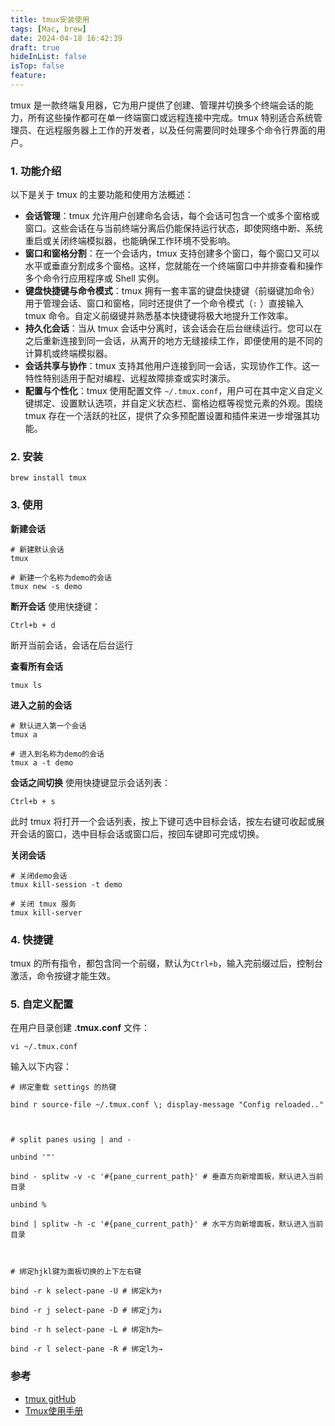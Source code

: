 ```yaml
---
title: tmux安装使用
tags: [Mac, brew]
date: 2024-04-18 16:42:39
draft: true
hideInList: false
isTop: false
feature: 
---
```


tmux 是一款终端复用器，它为用户提供了创建、管理并切换多个终端会话的能力，所有这些操作都可在单一终端窗口或远程连接中完成。tmux 特别适合系统管理员、在远程服务器上工作的开发者，以及任何需要同时处理多个命令行界面的用户。

<!--more-->

### 1. 功能介绍
以下是关于 tmux 的主要功能和使用方法概述：

- **会话管理**：tmux 允许用户创建命名会话，每个会话可包含一个或多个窗格或窗口。这些会话在与当前终端分离后仍能保持运行状态，即使网络中断、系统重启或关闭终端模拟器，也能确保工作环境不受影响。
- **窗口和窗格分割**：在一个会话内，tmux 支持创建多个窗口，每个窗口又可以水平或垂直分割成多个窗格。这样，您就能在一个终端窗口中并排查看和操作多个命令行应用程序或 Shell 实例。
- **键盘快捷键与命令模式**：tmux 拥有一套丰富的键盘快捷键（前缀键加命令）用于管理会话、窗口和窗格，同时还提供了一个命令模式（`:` ）直接输入 tmux 命令。自定义前缀键并熟悉基本快捷键将极大地提升工作效率。
- **持久化会话**：当从 tmux 会话中分离时，该会话会在后台继续运行。您可以在之后重新连接到同一会话，从离开的地方无缝接续工作，即便使用的是不同的计算机或终端模拟器。
- **会话共享与协作**：tmux 支持其他用户连接到同一会话，实现协作工作。这一特性特别适用于配对编程、远程故障排查或实时演示。
- **配置与个性化**：tmux 使用配置文件 `~/.tmux.conf`，用户可在其中定义自定义键绑定、设置默认选项，并自定义状态栏、窗格边框等视觉元素的外观。围绕 tmux 存在一个活跃的社区，提供了众多预配置设置和插件来进一步增强其功能。


### 2. 安装
```
brew install tmux
```

### 3. 使用
**新建会话**
```
# 新建默认会话
tmux

# 新建一个名称为demo的会话
tmux new -s demo
```

**断开会话**
使用快捷键：
```
Ctrl+b + d
```
断开当前会话，会话在后台运行

**查看所有会话**
```
tmux ls
```

**进入之前的会话**
```
# 默认进入第一个会话
tmux a

# 进入到名称为demo的会话
tmux a -t demo
```

**会话之间切换**
使用快捷键显示会话列表：
```
Ctrl+b + s
```
此时 tmux 将打开一个会话列表，按上下键可选中目标会话，按左右键可收起或展开会话的窗口，选中目标会话或窗口后，按回车键即可完成切换。

**关闭会话**
```
# 关闭demo会话
tmux kill-session -t demo

# 关闭 tmux 服务
tmux kill-server
```


### 4. 快捷键
tmux 的所有指令，都包含同一个前缀，默认为`Ctrl+b`，输入完前缀过后，控制台激活，命令按键才能生效。


### 5. 自定义配置
在用户目录创建 **.tmux.conf** 文件：
```
vi ~/.tmux.conf
```

输入以下内容：
```
# 绑定重载 settings 的热键

bind r source-file ~/.tmux.conf \; display-message "Config reloaded.."

  

# split panes using | and -

unbind '"'

bind - splitw -v -c '#{pane_current_path}' # 垂直方向新增面板，默认进入当前目录

unbind %

bind | splitw -h -c '#{pane_current_path}' # 水平方向新增面板，默认进入当前目录

  

# 绑定hjkl键为面板切换的上下左右键

bind -r k select-pane -U # 绑定k为↑

bind -r j select-pane -D # 绑定j为↓

bind -r h select-pane -L # 绑定h为←

bind -r l select-pane -R # 绑定l为→
```




### 参考
- [tmux gitHub](https://github.com/tmux/tmux)
- [Tmux使用手册](https://louiszhai.github.io/2017/09/30/tmux/)